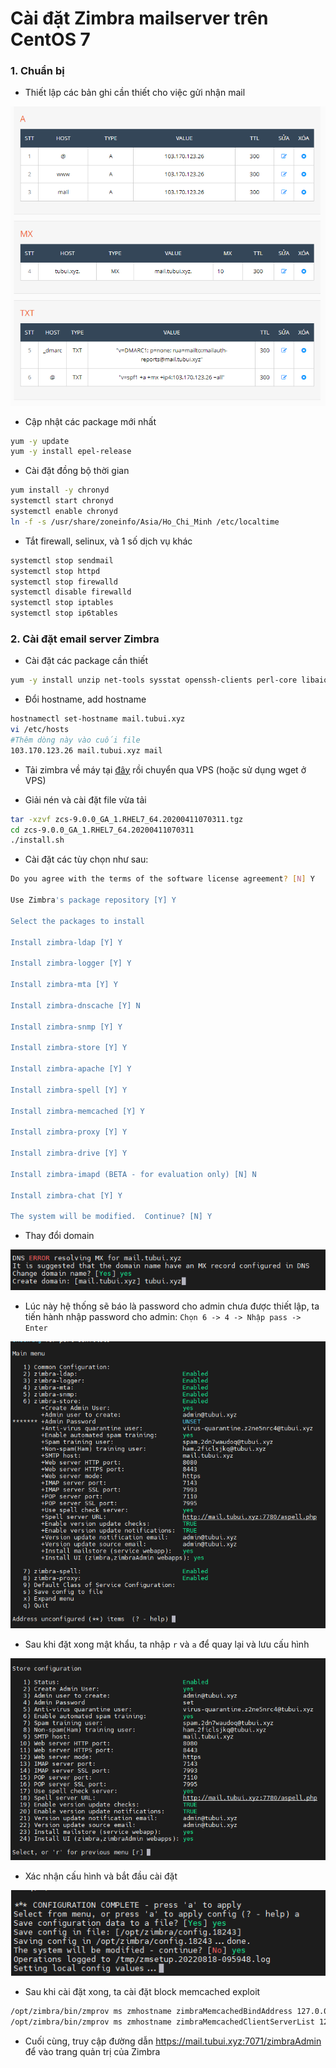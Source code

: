 # Cài đặt Zimbra mailserver trên CentOS 7

### 1. Chuẩn bị

- Thiết lập các bản ghi cần thiết cho việc gửi nhận mail

![](./images/records.png)

- Cập nhật các package mới nhất

```sh
yum -y update
yum -y install epel-release
```

- Cài đặt đồng bộ thời gian

```sh
yum install -y chronyd
systemctl start chronyd
systemctl enable chronyd
ln -f -s /usr/share/zoneinfo/Asia/Ho_Chi_Minh /etc/localtime
```

- Tắt firewall, selinux, và 1 số dịch vụ khác

```sh
systemctl stop sendmail
systemctl stop httpd
systemctl stop firewalld
systemctl disable firewalld
systemctl stop iptables
systemctl stop ip6tables
```

### 2. Cài đặt email server Zimbra

- Cài đặt các package cần thiết

```sh
yum -y install unzip net-tools sysstat openssh-clients perl-core libaio nmap-ncat libstdc++.so.6 nano wget 
```

- Đổi hostname, add hostname

```sh
hostnamectl set-hostname mail.tubui.xyz
vi /etc/hosts
#Thêm dòng này vào cuối file
103.170.123.26 mail.tubui.xyz mail
```

- Tải zimbra về máy tại [đây](https://s3.beezim.fr/beebot/upload/09830127-c2f1-43cb-b3fa-c35fc514e539/zcs-9.0.0_GA_1.RHEL7_64.20200411070311.tgz) rồi chuyển qua VPS (hoặc sử dụng wget ở VPS)

- Giải nén và cài đặt file vừa tải

```sh
tar -xzvf zcs-9.0.0_GA_1.RHEL7_64.20200411070311.tgz
cd zcs-9.0.0_GA_1.RHEL7_64.20200411070311
./install.sh
```

- Cài đặt các tùy chọn như sau:

```sh
Do you agree with the terms of the software license agreement? [N] Y

Use Zimbra's package repository [Y] Y

Select the packages to install

Install zimbra-ldap [Y] Y

Install zimbra-logger [Y] Y

Install zimbra-mta [Y] Y

Install zimbra-dnscache [Y] N

Install zimbra-snmp [Y] Y

Install zimbra-store [Y] Y

Install zimbra-apache [Y] Y

Install zimbra-spell [Y] Y

Install zimbra-memcached [Y] Y

Install zimbra-proxy [Y] Y

Install zimbra-drive [Y] Y

Install zimbra-imapd (BETA - for evaluation only) [N] N

Install zimbra-chat [Y] Y

The system will be modified.  Continue? [N] Y
```

- Thay đổi domain

![](./images/change_domain.png)

- Lúc này hệ thống sẽ báo là password cho admin chưa được thiết lập, ta tiến hành nhập password cho admin: ```Chọn 6 -> 4 -> Nhập pass -> Enter```

![](./images/change_password.png)

- Sau khi đặt xong mật khẩu, ta nhập ```r``` và ```a``` để quay lại và lưu cấu hình

![](./images/back2menu.png)

- Xác nhận cấu hình và bắt đầu cài đặt

![](./images/accept_conf.png)

- Sau khi cài đặt xong, ta cài đặt block memcached exploit

```sh
/opt/zimbra/bin/zmprov ms zmhostname zimbraMemcachedBindAddress 127.0.0.1
/opt/zimbra/bin/zmprov ms zmhostname zimbraMemcachedClientServerList 127.0.0.1
```

- Cuối cùng, truy cập đường dẫn https://mail.tubui.xyz:7071/zimbraAdmin để vào trang quản trị của Zimbra 